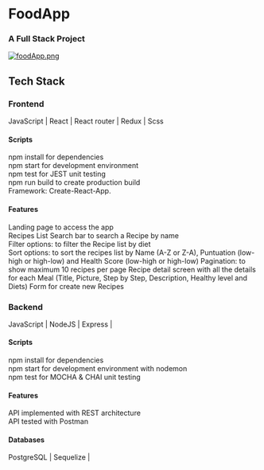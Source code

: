 # FoodApp

### A Full Stack Project


[![foodApp.png](https://i.postimg.cc/L8qmNwKG/foodApp.png)](https://postimg.cc/18QxzWzK)


## Tech Stack
### Frontend

JavaScript |
React |
React router |
Redux |
Scss

#### Scripts
npm install for dependencies    
npm start for development environment   
npm test for JEST unit testing  
npm run build to create production build    
Framework: Create-React-App.    

#### Features
Landing page to access the app      
Recipes List
Search bar to search a Recipe by name   
Filter options: to filter the Recipe list by diet      
Sort options: to sort the recipes list by Name (A-Z or Z-A), Puntuation (low-high or high-low) and Health Score (low-high or high-low)
Pagination: to show maximum 10 recipes per page
Recipe detail screen with all the details for each Meal (Title, Picture, Step by Step, Description, Healthy level and Diets)
Form for create new Recipes

### Backend
JavaScript |
NodeJS |
Express |


#### Scripts
npm install for dependencies    
npm start for development environment with nodemon  
npm test for MOCHA & CHAI unit testing  

#### Features
API implemented with REST architecture  
API tested with Postman

#### Databases
PostgreSQL |
Sequelize |
